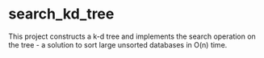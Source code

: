 # search_kd_tree
This project constructs a k-d tree and implements the search operation on the tree - a solution to sort large unsorted databases in O(n) time.
